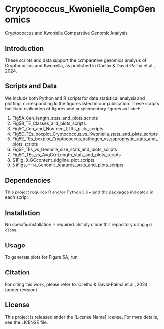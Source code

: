 # Cryptococcus_Kwoniella_CompGenomics
Cryptococcus and Kwoniella Comparative Genomic Analysis

## Introduction
These scripts and data support the comparative genomics analysis of Cryptococcus and Kwoniella, as published in Coelho & David-Palma et al., 2024.

## Scripts and Data
We include both Python and R scripts for data statistical analysis and plotting, corresponding to the figures listed in our publication.
These scripts facilitate replication of figures and supplementary figures as listed:

1. Fig5A_Cen_length_stats_and_plots_scripts
2. Fig5B_TE_Classes_and_plots_scripts
3. Fig5C_Cen_and_Non-cen_LTRs_plots_scripts
4. Fig5D_TEs_boxplot_Cryptococcus_vs_Kwoniella_stats_and_plots_scripts
5. Fig5E_TEs_boxplot_Cryptococcus_pathogen_vs_saprophytic_stats_and_plots_scripts
6. Fig5F_TEs_vs_Genome_size_stats_and_plots_scripts
7. Fig5G_TEs_vs_AvgCenLength_stats_and_plots_scripts
8. S1Fig_D_GCcontent_ridgline_plot_scripts
9. S1Figs_H-N_Genomic_features_stats_and_plots_scripts

## Dependencies
This project requires R and/or Python 3.6+ and the packages indicated in each script.

## Installation
No specific installation is required. Simply clone this repository using `git clone`.

## Usage
To generate plots for Figure 5A, run:

## Citation
For citing this work, please refer to:
Coelho & David-Palma et al., 2024 (under revision)

## License
This project is released under the [License Name] license. For more details, see the LICENSE file.
